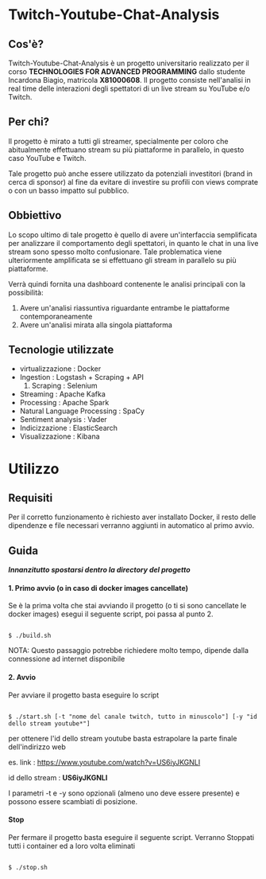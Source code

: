 # Twitch-Youtube-Chat-Analysis

## Cos'è?

Twitch-Youtube-Chat-Analysis è un progetto universitario realizzato per il corso **TECHNOLOGIES FOR ADVANCED PROGRAMMING** dallo studente Incardona Biagio, matricola **X81000608**.
Il progetto consiste nell'analisi in real time delle interazioni degli spettatori di un live stream su YouTube e/o Twitch.

## Per chi?

Il progetto è mirato a tutti gli streamer, specialmente per coloro che abitualmente effettuano stream su più piattaforme in parallelo, in questo caso YouTube e Twitch.

Tale progetto può anche essere utilizzato da potenziali investitori (brand in cerca di sponsor) al fine da evitare di investire su profili con views comprate o con un basso impatto sul pubblico.

## Obbiettivo

Lo scopo ultimo di tale progetto è quello di avere un'interfaccia semplificata per analizzare il comportamento degli spettatori, in quanto le chat in una live stream sono spesso molto confusionare.
Tale problematica viene ulteriormente amplificata se si effettuano gli stream in parallelo su più piattaforme.

Verrà quindi fornita una dashboard contenente le analisi principali con la possibilità:
  1. Avere un'analisi riassuntiva riguardante entrambe le piattaforme contemporaneamente
  2. Avere un'analisi mirata alla singola piattaforma

## Tecnologie utilizzate
  * virtualizzazione : Docker
  * Ingestion : Logstash + Scraping + API
    1. Scraping : Selenium
  * Streaming : Apache Kafka
  * Processing : Apache Spark
  * Natural Language Processing : SpaCy
  * Sentiment analysis : Vader
  * Indicizzazione : ElasticSearch
  * Visualizzazione : Kibana
  
# Utilizzo

## Requisiti

Per il corretto funzionamento è richiesto aver installato Docker, il resto delle dipendenze e file necessari verranno aggiunti in automatico al primo avvio.

## Guida

***Innanzitutto spostarsi dentro la directory del progetto***

#### 1. Primo avvio (o in caso di docker images cancellate)
Se è la prima volta che stai avviando il progetto (o ti si sono cancellate le docker images) esegui il seguente script, poi passa al punto 2.

```shell

$ ./build.sh

```
NOTA: Questo passaggio potrebbe richiedere molto tempo, dipende dalla connessione ad internet disponibile

#### 2. Avvio

Per avviare il progetto basta eseguire lo script 

```shell

$ ./start.sh [-t "nome del canale twitch, tutto in minuscolo"] [-y "id dello stream youtube*"] 

```

per ottenere l'id dello stream youtube basta estrapolare la parte finale dell'indirizzo web

es.
link : https://www.youtube.com/watch?v=US6iyJKGNLI

id dello stream : **US6iyJKGNLI**

I parametri -t e -y sono opzionali (almeno uno deve essere presente) e possono essere scambiati di posizione.

#### Stop

Per fermare il progetto basta eseguire il seguente script. Verranno Stoppati tutti i container ed a loro volta eliminati

```shell

$ ./stop.sh

```
